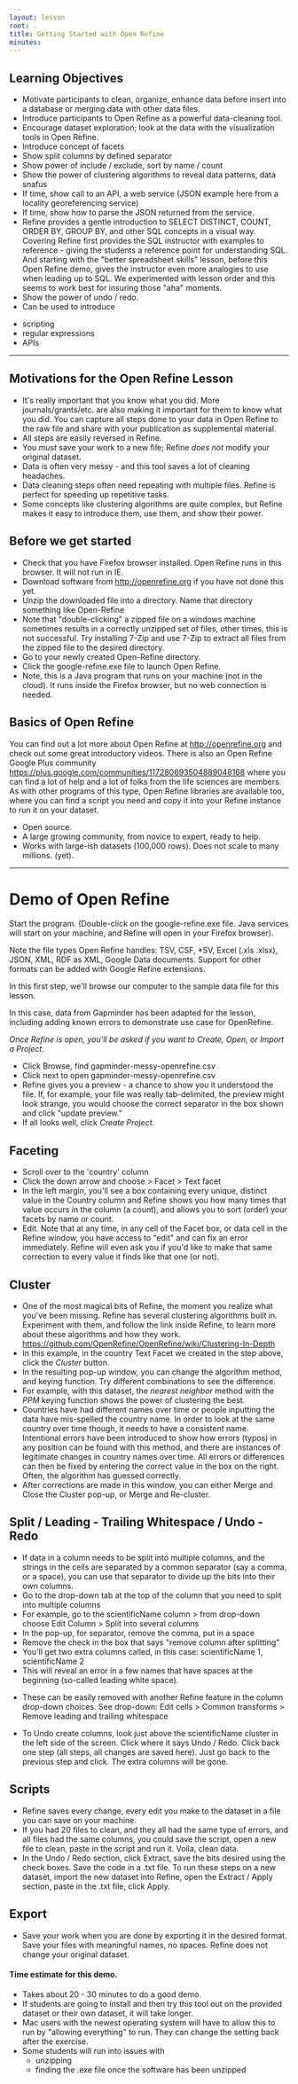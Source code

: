 ```yaml
---
layout: lesson
root: .
title: Getting Started with Open Refine
minutes: 
---
```


## Learning Objectives

* Motivate participants to clean, organize, enhance data before insert into a database or merging data with other data files.
* Introduce participants to Open Refine as a powerful data-cleaning tool.
* Encourage dataset exploration; look at the data with the visualization tools in Open Refine.
* Introduce concept of facets
* Show split columns by defined separator
* Show power of include / exclude, sort by name / count
* Show the power of clustering algorithms to reveal data patterns, data snafus
* If time, show call to an API, a web service (JSON example here from a locality georeferencing service)
* If time, show how to parse the JSON returned from the service.
* Refine provides a gentle introduction to SELECT DISTINCT, COUNT, ORDER BY, GROUP BY, and other SQL concepts in a visual way. Covering Refine first provides the SQL instructor with examples to reference - giving the students a reference point for understanding SQL. And starting with the "better spreadsheet skills" lesson, before this Open Refine demo, gives the instructor even more analogies to use when leading up to SQL. We experimented with lesson order and this seems to work best for insuring those "aha" moments.
* Show the power of undo / redo.
* Can be used to introduce
 - scripting
 - regular expressions
 - APIs

----------------------------------------------------

## Motivations for the Open Refine Lesson

* It's really important that you know what you did. More journals/grants/etc. are also making it important for them to know what you did. You can capture all steps done to your data in Open Refine to the raw file and share with your publication as supplemental material.
* All steps are easily reversed in Refine.
* You _must_ save your work to a new file; Refine _does not_ modify your original dataset.
* Data is often very messy - and this tool saves a lot of cleaning headaches.
* Data cleaning steps often need repeating with multiple files. Refine is perfect for speeding up repetitive tasks.
* Some concepts like clustering algorithms are quite complex, but Refine makes it easy to introduce them, use them, and show their power.

## Before we get started

* Check that you have Firefox browser installed. Open Refine runs in this browser. It will not run in IE.
* Download software from http://openrefine.org if you have not done this yet.
* Unzip the downloaded file into a directory. Name that directory something like Open-Refine
* Note that "double-clicking" a zipped file on a windows machine sometimes results in a correctly unzipped set of files, other times, this is not successful. Try installing 7-Zip and use 7-Zip to extract all files from the zipped file to the desired directory.
* Go to your newly created Open-Refine directory.
* Click the google-refine.exe file to launch Open Refine.
* Note, this is a Java program that runs on your machine (not in the cloud). It runs inside the Firefox browser, but no web connection is needed.

## Basics of Open Refine

You can find out a lot more about Open Refine at http://openrefine.org and check out some great introductory videos. There is also an Open Refine Google Plus community https://plus.google.com/communities/117280693504889048168 where you can find a lot of help and a lot of folks from the life sciences are members. As with other programs of this type, Open Refine libraries are available too, where you can find a script you need and copy it into your Refine instance to run it on your dataset.

* Open source.
* A large growing community, from novice to expert, ready to help.
* Works with large-ish datasets (100,000 rows). Does not scale to many millions. (yet).

----------------------------------------------------
# Demo of Open Refine

Start the program. (Double-click on the google-refine.exe file. Java services will start on your machine, and Refine will open in your Firefox browser).

Note the file types Open Refine handles: TSV, CSF, *SV, Excel (.xls .xlsx), JSON, XML, RDF as XML, Google Data documents. Support for other formats can be added with Google Refine extensions.

In this first step, we'll browse our computer to the sample data file for this lesson.

In this case, data from Gapminder has been adapted for the lesson, including adding known errors to demonstrate use case for OpenRefine.

_Once Refine is open, you'll be asked if you want to Create, Open, or Import a Project._

* Click Browse, find gapminder-messy-openrefine.csv
* Click next to open gapminder-messy-openrefine.csv
* Refine gives you a preview - a chance to show you it understood the file. If, for example, your file was really tab-delimited, the preview might look strange, you would choose the correct separator in the box shown and click "update preview."
* If all looks well, click _Create Project._

## Faceting

* Scroll over to the 'country' column
* Click the down arrow and choose > Facet > Text facet
* In the left margin, you'll see a box containing every unique, distinct value in the Country column and Refine shows you how many times that value occurs in the column (a count), and allows you to sort (order) your facets by name or count.
* Edit. Note that at any time, in any cell of the Facet box, or data cell in the Refine window, you have access to "edit" and can fix an error immediately. Refine will even ask you if you'd like to make that same correction to every value it finds like that one (or not).

## Cluster

* One of the most magical bits of Refine, the moment you realize what you've been missing. Refine has several clustering algorithms built in. Experiment with them, and follow the link inside Refine, to learn more about these algorithms and how they work. https://github.com/OpenRefine/OpenRefine/wiki/Clustering-In-Depth
* In this example, in the country Text Facet we created in the step above, click the _Cluster_ button.
* In the resulting pop-up window, you can change the algorithm method, and keying function. Try different combinations to see the difference.
* For example, with this dataset, the _nearest neighbor_ method with the _PPM_ keying function shows the power of clustering the best.
* Countries have had different names over time or people inputting the data have mis-spelled the country name. In order to look at the same country over time though, it needs to have a consistent name. Intentional errors have been introduced to show how errors (typos) in any position can be found with this method, and there are instances of legitimate changes in country names over time. All errors or differences can then be fixed by entering the correct value in the box on the right. Often, the algorithm has guessed correctly.
* After corrections are made in this window, you can either Merge and Close the Cluster pop-up, or Merge and Re-cluster.


## Split / Leading - Trailing Whitespace / Undo - Redo

* If data in a column needs to be split into multiple columns, and the strings in the cells are separated by a common separator (say a comma, or a space), you can use that separator to divide up the bits into their own columns.
* Go to the drop-down tab at the top of the column that you need to split into multiple columns
* For example, go to the scientificName column > from drop-down choose Edit Column > Split into several columns
* In the pop-up, for separator, remove the comma, put in a space
* Remove the check in the box that says "remove column after splitting"
* You'll get two extra columns called, in this case: scientificName 1, scientificName 2
* This will reveal an error in a few names that have spaces at the beginning (so-called leading white space).
 - These can be easily removed with another Refine feature in the column drop-down choices. See drop-down: Edit cells > Common transforms > Remove leading and trailing whitespace
* To Undo create columns, look just above the scientificName cluster in the left side of the screen. Click where it says Undo / Redo. Click back one step (all steps, all changes are saved here). Just go back to the previous step and click. The extra columns will be gone.



## Scripts

* Refine saves every change, every edit you make to the dataset in a file you can save on your machine.
* If you had 20 files to clean, and they all had the same type of errors, and all files had the same columns, you could save the script, open a new file to clean, paste in the script and run it. Voila, clean data.
* In the Undo / Redo section, click Extract, save the bits desired using the check boxes. Save the code in a .txt file. To run these steps on a new dataset, import the new dataset into Refine, open the Extract / Apply section, paste in the .txt file, click Apply.

## Export

* Save your work when you are done by exporting it in the desired format. Save your files with meaningful names, no spaces. Refine does not change your original dataset.

#### Time estimate for this demo.
* Takes about 20 - 30 minutes to do a good demo.
* If students are going to install and then try this tool out on the provided dataset or their own dataset, it will take longer.
* Mac users with the newest operating system will have to allow this to run by "allowing everything" to run. They can change the setting back after the exercise.
* Some students will run into issues with
  - unzipping
  - finding the .exe file once the software has been unzipped
